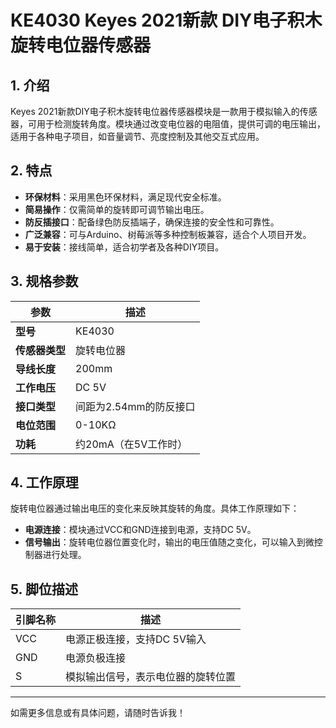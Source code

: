 
# KE4030 Keyes 2021新款 DIY电子积木 旋转电位器传感器

## 1. 介绍

Keyes 2021新款DIY电子积木旋转电位器传感器模块是一款用于模拟输入的传感器，可用于检测旋转角度。模块通过改变电位器的电阻值，提供可调的电压输出，适用于各种电子项目，如音量调节、亮度控制及其他交互式应用。

## 2. 特点

- **环保材料**：采用黑色环保材料，满足现代安全标准。
- **简易操作**：仅需简单的旋转即可调节输出电压。
- **防反插接口**：配备绿色防反插端子，确保连接的安全性和可靠性。
- **广泛兼容**：可与Arduino、树莓派等多种控制板兼容，适合个人项目开发。
- **易于安装**：接线简单，适合初学者及各种DIY项目。

## 3. 规格参数

| 参数          | 描述                     |
|---------------|-------------------------|
| **型号**      | KE4030                  |
| **传感器类型**| 旋转电位器              |
| **导线长度**  | 200mm                   |
| **工作电压**  | DC 5V                   |
| **接口类型**  | 间距为2.54mm的防反接口   |
| **电位范围**  | 0-10KΩ                 |
| **功耗**      | 约20mA（在5V工作时）    |

## 4. 工作原理

旋转电位器通过输出电压的变化来反映其旋转的角度。具体工作原理如下：

- **电源连接**：模块通过VCC和GND连接到电源，支持DC 5V。
- **信号输出**：旋转电位器位置变化时，输出的电压值随之变化，可以输入到微控制器进行处理。

## 5. 脚位描述

| 引脚名称 | 描述                             |
|----------|----------------------------------|
| VCC      | 电源正极连接，支持DC 5V输入    |
| GND      | 电源负极连接                     |
| S        | 模拟输出信号，表示电位器的旋转位置 |

---

如需更多信息或有具体问题，请随时告诉我！
